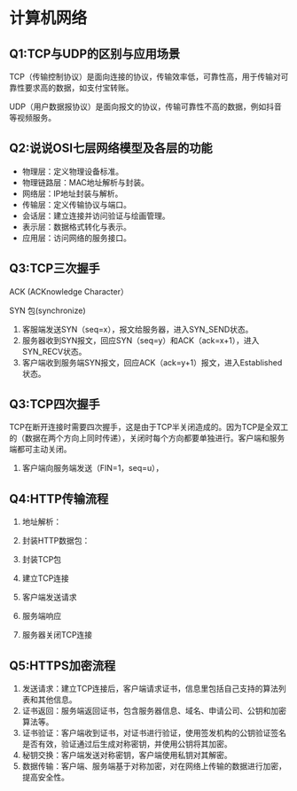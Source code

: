 # 计算机网络

## Q1:TCP与UDP的区别与应用场景

TCP（传输控制协议）是面向连接的协议，传输效率低，可靠性高，用于传输对可靠性要求高的数据，如支付宝转账。

UDP（用户数据报协议）是面向报文的协议，传输可靠性不高的数据，例如抖音等视频服务。

## Q2:说说OSI七层网络模型及各层的功能

- 物理层：定义物理设备标准。
- 物理链路层：MAC地址解析与封装。
- 网络层：IP地址封装与解析。
- 传输层：定义传输协议与端口。
- 会话层：建立连接并访问验证与绘画管理。
- 表示层：数据格式转化与表示。
- 应用层：访问网络的服务接口。

## Q3:TCP三次握手

ACK (ACKnowledge Character）

SYN 包(synchronize) 

1. 客服端发送SYN（seq=x），报文给服务器，进入SYN_SEND状态。
2. 服务器收到SYN报文，回应SYN（seq=y）和ACK（ack=x+1），进入SYN_RECV状态。
3. 客户端收到服务端SYN报文，回应ACK（ack=y+1）报文，进入Established状态。

## Q3:TCP四次握手

TCP在断开连接时需要四次握手，这是由于TCP半关闭造成的。因为TCP是全双工的（数据在两个方向上同时传递），关闭时每个方向都要单独进行。客户端和服务端都可主动关闭。

1. 客户端向服务端发送（FIN=1，seq=u），

## Q4:HTTP传输流程

1. 地址解析：

2. 封装HTTP数据包：

3. 封装TCP包

4. 建立TCP连接

5. 客户端发送请求

6. 服务端响应

7. 服务器关闭TCP连接

   

## Q5:HTTPS加密流程

1. 发送请求：建立TCP连接后，客户端请求证书，信息里包括自己支持的算法列表和其他信息。
2. 证书返回：服务端返回证书，包含服务器信息、域名、申请公司、公钥和加密算法等。
3. 证书验证：客户端收到证书，对证书进行验证，使用签发机构的公钥验证签名是否有效，验证通过后生成对称密钥，并使用公钥将其加密。
4. 秘钥交换：客户端发送对称密钥，客户端使用私钥对其解密。
5. 数据传输：客户端、服务端基于对称加密，对在网络上传输的数据进行加密，提高安全性。